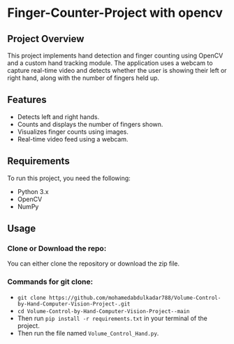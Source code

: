 # Finger-Counter-Project with opencv

## Project Overview
This project implements hand detection and finger counting using OpenCV and a custom hand tracking module. The application uses a webcam to capture real-time video and detects whether the user is showing their left or right hand, along with the number of fingers held up.

## Features
- Detects left and right hands.
- Counts and displays the number of fingers shown.
- Visualizes finger counts using images.
- Real-time video feed using a webcam.

## Requirements
To run this project, you need the following:
- Python 3.x
- OpenCV
- NumPy

## Usage

###  Clone or Download the repo:
You can either clone the repository or download the zip file.

###  Commands for git clone:
- `git clone https://github.com/mohamedabdulkadar788/Volume-Control-by-Hand-Computer-Vision-Project-.git`
- `cd Volume-Control-by-Hand-Computer-Vision-Project--main`
- Then run `pip install -r requirements.txt` in your terminal of the project.
- Then run the file named `Volume_Control_Hand.py`.
